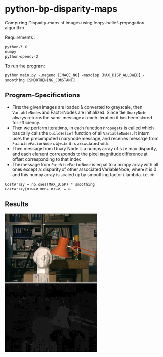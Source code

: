 # python-bp-disparity-maps
Computing Disparity-maps of images using loopy-belief-propogation algorithm

Requirements :
```
python-3.X
numpy
python-opencv-2
```

To run the program:
```
python main.py -imageno [IMAGE_NO] -maxdisp [MAX_DISP_ALLOWED] -smoothing [SMOOTHENING_CONSTANT]
```

## Program-Specifications
* First the given images are loaded & converted to grayscale, then	`VariableNodes` and FactorNodes are initialized. Since the `UnaryNode` always returns the same message at each iteration it has been stored for efficiency.
* Then we perform iterations, in each function `Propogate` is called which basically calls the `buildBelief` function of all `VariableNodes`. It inturn uses the precomputed unarynode message, and receives message from `PairWiseFactorNode` objects it is associated with.
* Then message from Unary Node is a numpy array of size max disparity, and each element corresponds to the pixel magnitude difference at offset corresponding to that index
* The message from `PairWiseFactorNode` is equal to a numpy array with all ones except at disparity of other associated VariableNode, where it is 0 and this numpy array is scaled up by smoothing factor / lambda. 
i.e. =>
```
CostArray = np.ones(MAX_DISP) * smoothing
CostArray[OTHER_NODE_DISP] = 0
```

## Results
![lamp.png](./inputs/left4.png) ![output.png](./outputs/Image4/4_20_final.jpg)
